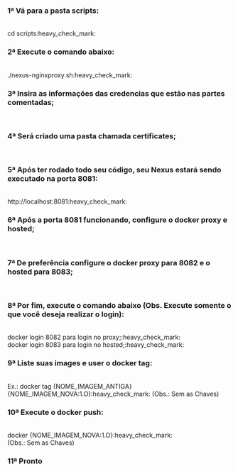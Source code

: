 <h3>1ª Vá para a pasta scripts: </h3><br/>
cd scripts:heavy_check_mark:<br/>
<h3>2ª Execute o comando abaixo:</h3><br/>
./nexus-nginxproxy.sh:heavy_check_mark:<br/>
<h3>3ª Insira as informações das credencias que estão nas partes comentadas;</h3><br/>
<h3>4ª Será criado uma pasta chamada certificates;</h3><br/>
<h3>5ª Após ter rodado todo seu código, seu Nexus estará sendo executado na porta 8081:</h3><br/>
http://localhost:8081:heavy_check_mark:<br/>
<h3>6ª Após a porta 8081 funcionando, configure o docker proxy e hosted;</h3><br/>
<h3>7ª De preferência configure o docker proxy para 8082 e o hosted para 8083;</h3><br/>
<h3>8ª Por fim, execute o comando abaixo (Obs. Execute somente o que você deseja realizar o login):</h3><br/>
docker login 8082 para login no proxy;:heavy_check_mark:<br/>
docker login 8083 para login no hosted;:heavy_check_mark:<br/>
<h3>9ª Liste suas images e user o docker tag:</h3><br/>
Ex.: docker tag {NOME_IMAGEM_ANTIGA} {NOME_IMAGEM_NOVA:1.O}:heavy_check_mark: (Obs.: Sem as Chaves)
<h3>10ª Execute o docker push:</h3><br/>
docker {NOME_IMAGEM_NOVA:1.O}:heavy_check_mark:<br/>(Obs.: Sem as Chaves)
<h3>11ª Pronto</h3><br/>